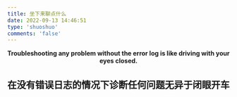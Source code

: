 ```yaml
---
title: 坐下来聊点什么
date: 2022-09-13 14:46:51
type: 'shuoshuo'
comments: 'false'
---
```



**<div style="text-align: center;">Troubleshooting any problem without the error log
is like driving with your eyes closed. </div>**

## **<div style="text-align: center;">在没有错误日志的情况下诊断任何问题无异于闭眼开车</div>**


<script type="text/javascript" src="https://unpkg.com/artitalk"></script>
<div id="artitalk_main"></div>

<script>
  new Artitalk({
    appId: '1CuWo4uap9ibVnjQkOj6e18K-MdYXbMMI',
    appKey: 'rF3LyhZzIiTsle8gII96edAy'
  })
</script>
